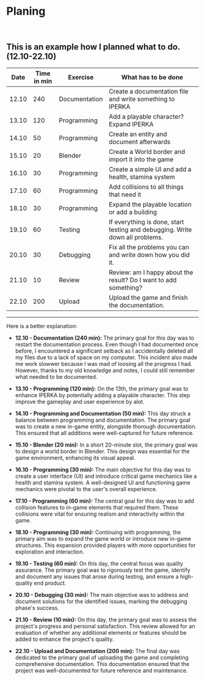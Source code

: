# Planing <br> <br>

This is an example how I planned what to do. (12.10-22.10)
--------------------------------------------------------------------------------------------------------------------------
| Date   | Time in min | Exercise         | What has to be done                                                          |
| ------ | ----------- | ---------------  | ---------------------------------------------------------------------------- |
| 12.10  |          240| Documentation    | Create a documentation file and write something to IPERKA                    |
| 13.10  |          120| Programming      | Add a playable character? Expand IPERKA                                      |
| 14.10  |           50| Programming      | Create an entity and document afterwards                                     |
| 15.10  |           20| Blender          | Create a World border and import it into the game                            |
| 16.10  |           30| Programming      | Create a simple UI and add a health, stamina system                          |
| 17.10  |           60| Programming      | Add collisions to all things that need it                                    |
| 18.10  |           30| Programming      | Expand the playable location or add a building                               |
| 19.10  |           60| Testing          | If everything is done, start testing and debugging. Write down all problems. |
| 20.10  |           30| Debugging        | Fix all the problems you can and write down how you did it.                  |
| 21.10  |           10| Review           | Review: am I happy about the result? Do I want to add something?             |
| 22.10  |          200| Upload           | Upload the game and finish the documentation.                                |
--------------------------------------------------------------------------------------------------------------------------


Here is a better explanation:

- **12.10 - Documentation (240 min):** The primary goal for this day was to restart the documentation process. Even though I had documented once before, I encountered a significant setback as I accidentally deleted all my files due to a lack of space on my computer. This incident also made me work slowwer because I was mad of loosing all the progress I had. However, thanks to my old knowledge and notes, I could still remember what needed to be documented.

- **13.10 - Programming (120 min):** On the 13th, the primary goal was to enhance IPERKA by potentially adding a playable character. This step improve the gameplay and user experience by alot.

- **14.10 - Programming and Documentation (50 min):** This day struck a balance between programming and documentation. The primary goal was to create a new in-game entity, alongside thorough documentation. This ensured that all additions were well-captured for future reference.

- **15.10 - Blender (20 min):** In a short 20-minute slot, the primary goal was to design a world border in Blender. This design was essential for the game environment, enhancing its visual appeal.

- **16.10 - Programming (30 min):** The main objective for this day was to create a user interface (UI) and introduce critical game mechanics like a health and stamina system. A well-designed UI and functioning game mechanics were pivotal to the user's overall experience.

- **17.10 - Programming (60 min):** The central goal for this day was to add collision features to in-game elements that required them. These collisions were vital for ensuring realism and interactivity within the game.

- **18.10 - Programming (30 min):** Continuing with programming, the primary aim was to expand the game world or introduce new in-game structures. This expansion provided players with more opportunities for exploration and interaction.

- **19.10 - Testing (60 min):** On this day, the central focus was quality assurance. The primary goal was to rigorously test the game, identify and document any issues that arose during testing, and ensure a high-quality end product.

- **20.10 - Debugging (30 min):** The main objective was to address and document solutions for the identified issues, marking the debugging phase's success.

- **21.10 - Review (10 min):** On this day, the primary goal was to assess the project's progress and personal satisfaction. This review allowed for an evaluation of whether any additional elements or features should be added to enhance the project's quality.

- **22.10 - Upload and Documentation (200 min):** The final day was dedicated to the primary goal of uploading the game and completing comprehensive documentation. This documentation ensured that the project was well-documented for future reference and maintenance.

